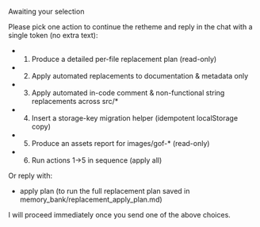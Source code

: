 Awaiting your selection

Please pick one action to continue the retheme and reply in the chat with a single token (no extra text):

- 1) Produce a detailed per-file replacement plan (read-only)
- 2) Apply automated replacements to documentation & metadata only
- 3) Apply automated in-code comment & non-functional string replacements across src/*
- 4) Insert a storage-key migration helper (idempotent localStorage copy)
- 5) Produce an assets report for images/gof-* (read-only)
- 6) Run actions 1→5 in sequence (apply all)

Or reply with:
- apply plan  (to run the full replacement plan saved in memory_bank/replacement_apply_plan.md)

I will proceed immediately once you send one of the above choices.
